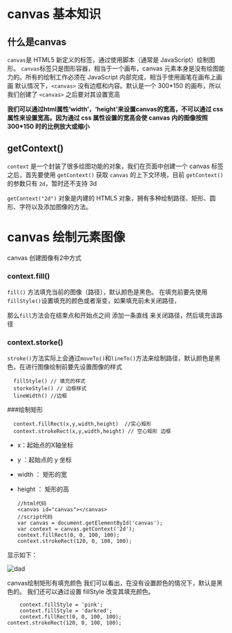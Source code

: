 # canvas 基本知识

  ## 什么是canvas

  `canvas`是 HTML5 新定义的标签，通过使用脚本（通常是 JavaScript）绘制图形。
  `canvas`标签只是图形容器，相当于一个画布，canvas 元素本身是没有绘图能力的。所有的绘制工作必须在 JavaScript 内部完成，相当于使用画笔在画布上画画
  默认情况下，`<canvas>` 没有边框和内容。默认是一个 300*150 的画布，所以我们创建了 `<canvas>` 之后要对其设置宽高

  **我们可以通过html属性‘width’，‘height’来设置canvas的宽高，不可以通过 css 属性来设置宽高。因为通过 css 属性设置的宽高会使 canvas 内的图像按照 300*150 时的比例放大或缩小**

  ## getContext()

  `context` 是一个封装了很多绘图功能的对象，我们在页面中创建一个 canvas 标签之后，首先要使用 `getContext()` 获取 `canvas` 的上下文环境，目前 `getContext()` 的参数只有 `2d`，暂时还不支持 3d

  `getContext("2d")` 对象是内建的 HTML5 对象，拥有多种绘制路径、矩形、圆形、字符以及添加图像的方法。

  # canvas 绘制元素图像

  canvas 创建图像有2中方式

   ### context.fill()

   `fill()` 方法填充当前的图像（路径），默认颜色是黑色。 在填充前要先使用`fillStyle()`设置填充的颜色或者渐变，如果填充前未关闭路径，
   
那么`fill`方法会在结束点和开始点之间 添加一条直线 来关闭路径，然后填充该路径

  ### context.storke()

  `stroke()`方法实际上会通过`moveTo()`和`lineTo()`方法来绘制路径，默认颜色是黑色，在进行图像绘制前要先设置图像的样式
      
      fillStyle() // 填充的样式
      storkeStyle() // 边框样式
      lineWidth() //边框
  ###绘制矩形

      context.fillRect(x,y,width,height)  //实心矩形
      context.strokeRect(x,y,width,height) // 空心矩形 边框

* x：起始点的X轴坐标
* y ：起始点的 y 坐标
* width ： 矩形的宽
* height ： 矩形的高

      //html代码
      <canvas id="canvas"></canvas>
      //script代码
      var canvas = document.getElementById('canvas');
      var context = canvas.getContext('2d');
      context.fillRect(0, 0, 100, 100);
      context.strokeRect(120, 0, 100, 100);
显示如下：

![dad](https://user-gold-cdn.xitu.io/2017/8/6/cc19c7de755bed782fa8fb4a1d8ee9cb?imageView2/0/w/1280/h/960)

canvas绘制矩形有填充颜色
我们可以看出，在没有设置颜色的情况下，默认是黑色的。
我们还可以通过设置  fillStyle 改变其填充颜色。
		
		context.fillStyle = 'pink';
		context.fillStyle = 'darkred';
		context.fillRect(0, 0, 100, 100);
    context.strokeRect(120, 0, 100, 100);